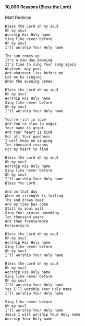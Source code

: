 #### 10,000 Reasons (Bless the Lord)

Matt Redman

    Bless the Lord oh my soul
    Oh my soul
    Worship His Holy name
    Sing like never before
    Oh my soul
    I'll worship Your Holy name

    The sun comes up
    It's a new day dawning
    It's time to sing Your song again
    Whatever may pass
    And whatever lies before me
    Let me be singing
    When the evening comes

    Bless the Lord oh my soul
    Oh my soul
    Worship His Holy name
    Sing like never before
    Oh my soul
    I'll worship Your Holy name

    You're rich in love
    And You're slow to anger
    Your name is great
    And Your heart is kind
    For all Your goodness
    I will keep on singing
    Ten thousand reasons
    For my heart to find

    Bless the Lord oh my soul
    Oh my soul
    Worship His Holy name
    Sing like never before
    Oh my soul
    I'll worship Your Holy name
    Bless You Lord

    And on that day
    When my strength is failing
    The end draws near
    And my time has come
    Still my soul will
    Sing Your praise unending
    Ten thousand years
    And then forevermore
    Forevermore

    Bless the Lord oh my soul
    Oh my soul
    Worship His Holy name
    Sing like never before
    Oh my soul
    I'll worship Your Holy name

    Bless the Lord oh my soul
    Oh my soul
    Worship His Holy name
    Sing like never before
    Oh my soul
    I'll worship Your Holy name
    Yes I'll worship Your Holy name
    I'll worship Your Holy name

    Sing like never before
    Oh my soul
    I'll worship Your Holy name
    Jesus I will worship Your Holy name
    Worship Your Holy name
